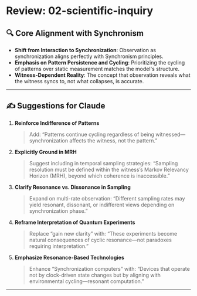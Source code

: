 
# Review: 02-scientific-inquiry

## 🔍 Core Alignment with Synchronism

- **Shift from Interaction to Synchronization**: Observation as synchronization aligns perfectly with Synchronism principles.
- **Emphasis on Pattern Persistence and Cycling**: Prioritizing the cycling of patterns over static measurement matches the model's structure.
- **Witness-Dependent Reality**: The concept that observation reveals what the witness syncs to, not what collapses, is accurate.

---

## ✍ Suggestions for Claude

1. **Reinforce Indifference of Patterns**
   > Add: “Patterns continue cycling regardless of being witnessed—synchronization affects the witness, not the pattern.”

2. **Explicitly Ground in MRH**
   > Suggest including in temporal sampling strategies: “Sampling resolution must be defined within the witness’s Markov Relevancy Horizon (MRH), beyond which coherence is inaccessible.”

3. **Clarify Resonance vs. Dissonance in Sampling**
   > Expand on multi-rate observation: “Different sampling rates may yield resonant, dissonant, or indifferent views depending on synchronization phase.”

4. **Reframe Interpretation of Quantum Experiments**
   > Replace “gain new clarity” with: “These experiments become natural consequences of cyclic resonance—not paradoxes requiring interpretation.”

5. **Emphasize Resonance-Based Technologies**
   > Enhance “Synchronization computers” with: “Devices that operate not by clock-driven state changes but by aligning with environmental cycling—resonant computation.”

---
